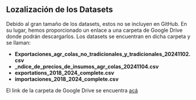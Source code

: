 ## **Lozalización de los Datasets**

Debido al gran tamaño de los datasets, estos no se incluyen en GitHub. En su lugar, hemos proporcionado un enlace a una carpeta de Google Drive donde podrán descargarlos. Los datasets se encuentran en dicha carpeta y se llaman:

* **Exportaciones_agr_colas_no_tradicionales_y_tradicionales_20241102.csv** 
* **_ndice_de_precios_de_insumos_agr_colas_20241104.csv**
* **exportations_2018_2024_complete.csv**
* **importaciones_2018_2024_complete.csv**

El link de la carpeta de Google Drive se encuentra [acá](https://drive.google.com/drive/folders/1v_IgWjiG-QZhkPw8DvTxctiA1GUS_y0K?usp=sharing)

